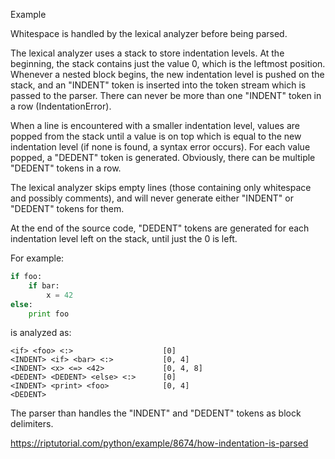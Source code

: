 Example

Whitespace is handled by the lexical analyzer before being parsed.

The lexical analyzer uses a stack to store indentation levels. At the beginning, the stack contains just the value 0, which is the leftmost position. Whenever a nested block begins, the new indentation level is pushed on the stack, and an "INDENT" token is inserted into the token stream which is passed to the parser. There can never be more than one "INDENT" token in a row (IndentationError).

When a line is encountered with a smaller indentation level, values are popped from the stack until a value is on top which is equal to the new indentation level (if none is found, a syntax error occurs). For each value popped, a "DEDENT" token is generated. Obviously, there can be multiple "DEDENT" tokens in a row.

The lexical analyzer skips empty lines (those containing only whitespace and possibly comments), and will never generate either "INDENT" or "DEDENT" tokens for them.

At the end of the source code, "DEDENT" tokens are generated for each indentation level left on the stack, until just the 0 is left.

For example:

```python
if foo:
    if bar:
        x = 42
else:
    print foo
```

is analyzed as:

```
<if> <foo> <:>                    [0]
<INDENT> <if> <bar> <:>           [0, 4]
<INDENT> <x> <=> <42>             [0, 4, 8]
<DEDENT> <DEDENT> <else> <:>      [0]
<INDENT> <print> <foo>            [0, 4]
<DEDENT>
```

The parser than handles the "INDENT" and "DEDENT" tokens as block delimiters.

https://riptutorial.com/python/example/8674/how-indentation-is-parsed
